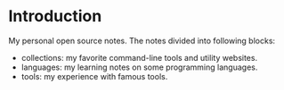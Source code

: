 # Introduction

My personal open source notes. The notes divided into following blocks:

- collections: my favorite command-line tools and utility websites.
- languages: my learning notes on some programming languages.
- tools: my experience with famous tools.